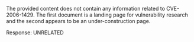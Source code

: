 The provided content does not contain any information related to CVE-2006-1429. The first document is a landing page for vulnerability research and the second appears to be an under-construction page.

Response: UNRELATED